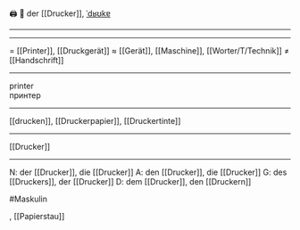 🖨️ 🔵 der [[Drucker]], [ˈdʁʊkɐ](https://youglish.com/pronounce/Drucker/german)

---


---
= [[Printer]], [[Druckgerät]]
≈ [[Gerät]], [[Maschine]], [[Worter/T/Technik]]
≠ [[Handschrift]]

---
printer  
принтер

---
[[drucken]], [[Druckerpapier]], [[Druckertinte]]

---
[[Drucker]]


---
N: der [[Drucker]], die [[Drucker]]
A: den [[Drucker]], die [[Drucker]]
G: des [[Druckers]], der [[Drucker]]
D: dem [[Drucker]], den [[Druckern]]

#Maskulin 




, [[Papierstau]]